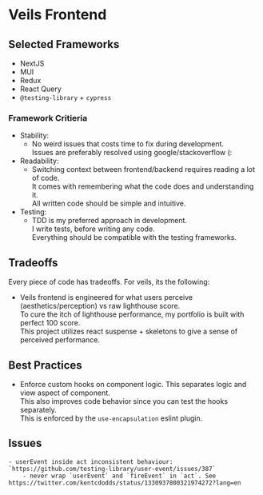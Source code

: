 # Veils Frontend

## Selected Frameworks

- NextJS
- MUI
- Redux
- React Query
- `@testing-library` + `cypress`

### Framework Critieria

- Stability:
  - No weird issues that costs time to fix during development.  
    Issues are preferably resolved using google/stackoverflow (:
- Readability:
  - Switching context between frontend/backend requires reading a lot of code.  
    It comes with remembering what the code does and understanding it.  
    All written code should be simple and intuitive.
- Testing:
  - TDD is my preferred approach in development.  
    I write tests, before writing any code.  
    Everything should be compatible with the testing frameworks.

## Tradeoffs

Every piece of code has tradeoffs. For veils, its the following:

- Veils frontend is engineered for what users perceive (aesthetics/perception) vs raw lighthouse score.  
  To cure the itch of lighthouse performance, my portfolio is built with perfect 100 score.  
  This project utilizes react suspense + skeletons to give a sense of perceived performance.

## Best Practices

- Enforce custom hooks on component logic. This separates logic and view aspect of component.  
  This also improves code behavior since you can test the hooks separately.  
  This is enforced by the `use-encapsulation` eslint plugin.

## Issues

    - userEvent inside act inconsistent behaviour: `https://github.com/testing-library/user-event/issues/387`
    	- never wrap `userEvent` and `fireEvent` in `act`. See https://twitter.com/kentcdodds/status/1330937800321974272?lang=en
